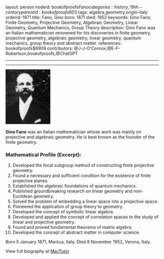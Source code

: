 layout: person
nodeid: bookofproofs$Fano
categories: history,19th-century
parentid: bookofproofs$603
tags: algebra,geometry,origin-italy
orderid: 1871
title: Fano, Gino
born: 1871
died: 1952
keywords: Gino Fano, Finite Geometry, Projective Geometry, Algebraic Geometry, Linear Geometry, Quantum Mechanics, Group Theory
description: Gino Fano was an Italian mathematician renowned for his discoveries in finite geometry, projective geometry, algebraic geometry, linear geometry, quantum mechanics, group theory and abstract matter.
references: bookofproofs$6909
contributors: @J-J-O'Connor,@E-F-Robertson,bookofproofs,@ChatGPT

---



---

![Fano.jpg](https://github.com/bookofproofs/bookofproofs.github.io/blob/main/_sources/_assets/images/portraits/Fano.jpg?raw=true)

**Gino Fano** was an Italian mathematician whose work was mainly on projective and algebraic geometry. He is best known as the founder of the finite geometry.

### Mathematical Profile (Excerpt):
1. Developed the focal subgroup method of constructing finite projective geometry.
2. Found a necessary and sufficient condition for the existence of finite projective planes. 
3. Established the algebraic foundations of quantum mechanics.
4. Published groundbreaking research on linear geometry and non-Euclidean geometry.
5. Solved the problem of embedding a linear space into a projective space.
6. Pioneered the application of group theory to geometry.
7. Developed the concept of symbolic linear algebra.
8. Developed and applied the concept of correlation spaces to the study of linear and projective geometry.
9. Found and proved fundamental theorems of matrix algebra.
10. Developed the concept of abstract matter in computer science.

Born 5 January 1871, Mantua, Italy. Died 8 November 1952, Verona, Italy.

View full biography at [MacTutor](https://mathshistory.st-andrews.ac.uk/Biographies/Fano/)
